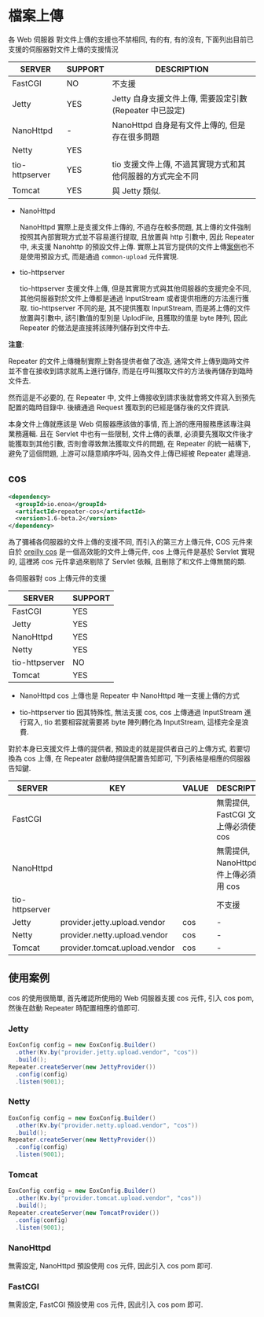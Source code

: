 

# 檔案上傳

各 Web 伺服器 對文件上傳的支援也不禁相同, 有的有, 有的沒有, 下面列出目前已支援的伺服器對文件上傳的支援情況

| SERVER         | SUPPORT | DESCRIPTION                            |
| -------------- | ------- | -------------------------------------- |
| FastCGI        | NO      | 不支援                                    |
| Jetty          | YES     | Jetty 自身支援文件上傳, 需要設定引數 (Repeater 中已設定) |
| NanoHttpd      | -       | NanoHttpd 自身是有文件上傳的, 但是存在很多問題          |
| Netty          | YES     |                                        |
| tio-httpserver | YES     | tio 支援文件上傳, 不過其實現方式和其他伺服器的方式完全不同       |
| Tomcat         | YES     | 與 Jetty 類似.                            |

- NanoHttpd

  NanoHttpd 實際上是支援文件上傳的, 不過存在較多問題, 其上傳的文件強制按照其內部實現方式並不容易進行提取, 且放置與 http 引數中, 因此 Repeater 中, 未支援 Nanohttp 的預設文件上傳. 實際上其官方提供的文件上傳[案例](https://github.com/NanoHttpd/nanohttpd)也不是使用預設方式, 而是通過 `common-upload` 元件實現. 

- tio-httpserver

  tio-httpserver 支援文件上傳, 但是其實現方式與其他伺服器的支援完全不同, 其他伺服器對於文件上傳都是通過 InputStream 或者提供相應的方法進行獲取. tio-httpserver 不同的是, 其不提供獲取 InputStream, 而是將上傳的文件放置與引數中, 該引數值的型別是 UplodFile, 且獲取的值是 byte 陣列, 因此 Repeater 的做法是直接將該陣列儲存到文件中去.


**注意**:

Repeater 的文件上傳機制實際上對各提供者做了改造, 通常文件上傳到臨時文件並不會在接收到請求就馬上進行儲存, 而是在呼叫獲取文件的方法後再儲存到臨時文件去.

然而這是不必要的, 在 Repeater 中, 文件上傳接收到請求後就會將文件寫入到預先配置的臨時目錄中. 後續通過 Request 獲取到的已經是儲存後的文件資訊.

本身文件上傳就應該是 Web 伺服器應該做的事情, 而上游的應用服務應該專注與業務邏輯. 且在 Servlet 中也有一些限制, 文件上傳的表單, 必須要先獲取文件後才能獲取到其他引數, 否則會導致無法獲取文件的問題, 在 Repeater 的統一結構下, 避免了這個問題, 上游可以隨意順序呼叫, 因為文件上傳已經被 Repeater 處理過.


## cos

```xml
<dependency>
  <groupId>io.enoa</groupId>
  <artifactId>repeater-cos</artifactId>
  <version>1.6-beta.2</version>
</dependency>
```

為了彌補各伺服器的文件上傳的支援不同, 而引入的第三方上傳元件, COS 元件來自於 [oreilly cos](http://www.servlets.com/cos/) 是一個高效能的文件上傳元件, cos 上傳元件是基於 Servlet 實現的, 這裡將 cos 元件拿過來剔除了 Servlet 依賴, 且刪除了和文件上傳無關的類.

各伺服器對 cos 上傳元件的支援


| SERVER         | SUPPORT |
| -------------- | ------- |
| FastCGI        | YES     |
| Jetty          | YES     |
| NanoHttpd      | YES     |
| Netty          | YES     |
| tio-httpserver | NO      |
| Tomcat         | YES     |

- NanoHttpd
  cos 上傳也是 Repeater 中 NanoHttpd 唯一支援上傳的方式

- tio-httpserver
  tio 因其特殊性, 無法支援 cos, cos 上傳通過 InputStream 進行寫入, tio 若要相容就需要將 byte 陣列轉化為 InputStream, 這樣完全是浪費.

對於本身已支援文件上傳的提供者, 預設走的就是提供者自己的上傳方式, 若要切換為 cos 上傳, 在 Repeater 啟動時提供配置告知即可, 下列表格是相應的伺服器告知鍵.

| SERVER         | KEY                           | VALUE | DESCRIPTION                         |
| -------------- | ----------------------------- | ----- | ----------------------------------- |
| FastCGI        |                               |       | 無需提供, FastCGI 文件上傳必須使用 cos   |
| NanoHttpd      |                               |       | 無需提供, NanoHttpd 文件上傳必須使用 cos |
| tio-httpserver |                               |       | 不支援                                |
| Jetty          | provider.jetty.upload.vendor  | cos   | -                                    |
| Netty          | provider.netty.upload.vendor  | cos   | -                                    |
| Tomcat         | provider.tomcat.upload.vendor | cos   | -                                    |

## 使用案例

cos 的使用很簡單, 首先確認所使用的 Web 伺服器支援 cos 元件, 引入 cos pom, 然後在啟動 Repeater 時配置相應的值即可.

### Jetty

```java
EoxConfig config = new EoxConfig.Builder()
  .other(Kv.by("provider.jetty.upload.vendor", "cos"))
  .build();
Repeater.createServer(new JettyProvider())
  .config(config)
  .listen(9001);
```

### Netty

```java
EoxConfig config = new EoxConfig.Builder()
  .other(Kv.by("provider.netty.upload.vendor", "cos"))
  .build();
Repeater.createServer(new NettyProvider())
  .config(config)
  .listen(9001);
```

### Tomcat

```java
EoxConfig config = new EoxConfig.Builder()
  .other(Kv.by("provider.tomcat.upload.vendor", "cos"))
  .build();
Repeater.createServer(new TomcatProvider())
  .config(config)
  .listen(9001);
```

### NanoHttpd

無需設定, NanoHttpd 預設使用 cos 元件, 因此引入 cos pom 即可.

### FastCGI

無需設定, FastCGI 預設使用 cos 元件, 因此引入 cos pom 即可.

